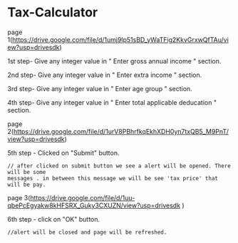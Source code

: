 # Tax-Calculator
page 1(https://drive.google.com/file/d/1umj9lp51sBD_yWaTFig2KkvGrxwQfTAu/view?usp=drivesdk)

1st step- Give any integer value in " Enter gross annual income " section.

2nd step- Give any integer value in " Enter extra income " section.

3rd step- Give any integer value in " Enter age group " section.

4th step- Give any integer value in " Enter total applicable deducation " section.

page 2(https://drive.google.com/file/d/1urV8PBhrfkqEkhXDH0yn7txQB5_M9PnT/view?usp=drivesdk)

5th step - Clicked on "Submit" button. 

    // after clicked on submit button we see a alert will be opened. There will be some 
    messages . in between this message we will be see 'tax price' that will be pay.

page 3(https://drive.google.com/file/d/1uu-qbePcEgyakw8kHFSRX_Guky3CXUZN/view?usp=drivesdk )   

6th step - click on "OK" button.

    //alert will be closed and page will be refreshed.
